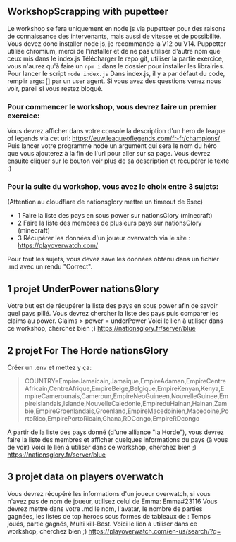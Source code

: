 ## WorkshopScrapping with pupetteer

Le workshop se fera uniquement en node js via pupetteer pour des raisons de connaissance des intervenants, mais aussi de vitesse et de possibilité.
Vous devez donc installer node js, je recommande la V12 ou V14.
Puppetter utilise chromium, merci de l'installer et de ne pas utiliser d'autre npm que ceux mis dans le index.js
Télécharger le repo git, utiliser la partie exercice, vous n'aurez qu'à faire un `npm i` dans le dossier pour installer les librairies.
Pour lancer le script `node index.js`
Dans index.js, il y a par défaut du code, remplir args: [] par un user agent.
Si vous avez des questions venez nous voir, pareil si vous restez bloqué.

### Pour commencer le workshop, vous devrez faire un premier exercice:
Vous devrez afficher dans votre console la description d'un hero de league of legends via cet url: 
https://euw.leagueoflegends.com/fr-fr/champions/
Puis lancer votre programme node un argument qui sera le nom du héro que vous ajouterez à la fin de l'url pour aller sur sa page.
Vous devrez ensuite cliquer sur le bouton voir plus de sa description et récupérer le texte :)

### Pour la suite du workshop, vous avez le choix entre 3 sujets:
(Attention au cloudflare de nationsglory mettre un timeout de 6sec)

- 1 Faire la liste des pays en sous power sur nationsGlory (minecraft)
- 2 Faire la liste des membres de plusieurs pays sur nationsGlory (minecraft)
- 3 Récupérer les données d'un joueur overwatch via le site : https://playoverwatch.com/

Pour tout les sujets, vous devez save les données obtenu dans un fichier .md avec un rendu "Correct".

## 1 projet UnderPower nationsGlory
Votre but est de récupérer la liste des pays en sous power afin de savoir quel pays pillé.
Vous devrez chercher la liste des pays puis comparer les claims au power.
Claims > power = underPower
Voici le lien à utiliser dans ce workshop, cherchez bien ;)
https://nationsglory.fr/server/blue

## 2 projet For The Horde nationsGlory
Créer un .env et mettez y ça:
> COUNTRY=EmpireJamaicain,Jamaique,EmpireAdaman,EmpireCentreAfricain,CentreAfrique,EmpireBelge,Belgique,EmpireKenyan,Kenya,EmpireCamerounais,Cameroun,EmpireNeoGuineen,NouvelleGuinee,EmpireIslandais,Islande,NouvelleCaledonie,EmpireduHainan,Hainan,Zambie,EmpireGroenlandais,Groenland,EmpireMacedoinien,Macedoine,PortoRico,EmpirePortoRicain,Ghana,RDCongo,EmpireRDcongo
  
A partir de la liste des pays donné (d'une alliance "la Horde"), vous devrez faire la liste des membres et afficher quelques informations du pays (à vous de voir)
Voici le lien à utiliser dans ce workshop, cherchez bien ;)
https://nationsglory.fr/server/blue

## 3 projet data on players overwatch
Vous devrez récupéré les informations d'un joueur overwatch, si vous n'avez pas de nom de joueur, utilisez celui de Emma: Emma#23116
Vous devrez mettre dans votre .md le nom, l'avatar, le nombre de parties gagnées, les listes de top heroes sous formes de tableaux de : Temps joués, partie gagnés, Multi kill-Best.
Voici le lien à utiliser dans ce workshop, cherchez bien ;)
https://playoverwatch.com/en-us/search/?q=
